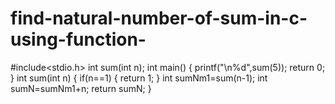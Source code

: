 # find-natural-number-of-sum-in-c-using-function-
#include<stdio.h>
int sum(int n);
int main()
{
   printf("\n%d",sum(5));
   return 0;
}
int sum(int n)
{
      if(n==1)
    {
       return 1;
    }
   int  sumNm1=sum(n-1);
   int  sumN=sumNm1+n;
    return sumN;
}
